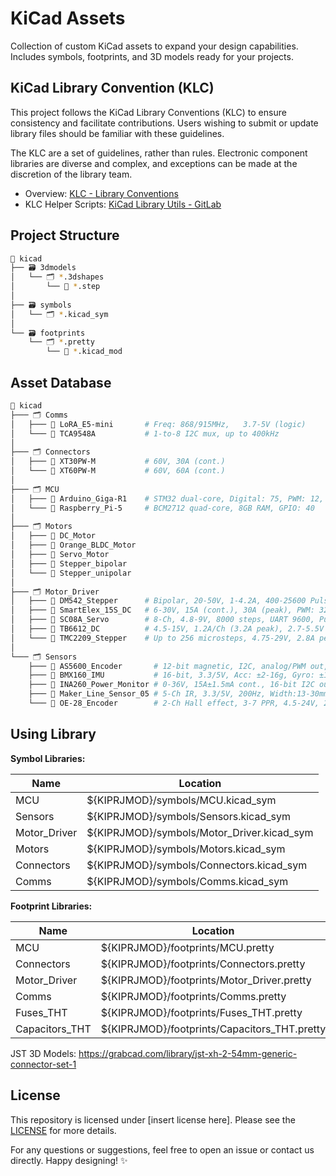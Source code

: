 # KiCad Assets

Collection of custom KiCad assets to expand your design capabilities. Includes symbols, footprints, and 3D models ready for your projects.

## KiCad Library Convention (KLC)

This project follows the KiCad Library Conventions (KLC) to ensure consistency and facilitate contributions. Users wishing to submit or update library files should be familiar with these guidelines.

The KLC are a set of guidelines, rather than rules. Electronic component libraries are diverse and complex, and exceptions can be made at the discretion of the library team.

* Overview: [KLC - Library Conventions](https://klc.kicad.org/)
* KLC Helper Scripts: [KiCad Library Utils - GitLab](https://gitlab.com/kicad/libraries/kicad-library-utils)

## Project Structure

```bash
📁 kicad
├── 🗃️ 3dmodels
│   └── 🗂️ *.3dshapes
│       └── 📂 *.step
│
├── 🗃️ symbols
│   └── 🗂️ *.kicad_sym
│
└── 🗃️ footprints
    └── 🗂️ *.pretty
        └── 📂 *.kicad_mod
```

## Asset Database

```bash
📁 kicad
├─── 🗂️ Comms
│   ├─── 📂 LoRA_E5-mini       # Freq: 868/915MHz, 	3.7-5V (logic)
│   └─── 📂 TCA9548A           # 1-to-8 I2C mux, up to 400kHz
│
├─── 🗂️ Connectors
│   ├─── 📂 XT30PW-M           # 60V, 30A (cont.)
│   └─── 📂 XT60PW-M           # 60V, 60A (cont.)
│
├─── 🗂️ MCU
│   ├─── 📂 Arduino_Giga-R1    # STM32 dual-core, Digital: 75, PWM: 12, Analog: 12
│   └─── 📂 Raspberry_Pi-5     # BCM2712 quad-core, 8GB RAM, GPIO: 40
│
├─── 🗂️ Motors
│   ├─── 📂 DC_Motor
│   ├─── 📂 Orange_BLDC_Motor
│   ├─── 📂 Servo_Motor
│   ├─── 📂 Stepper_bipolar
│   └─── 📂 Stepper_unipolar
│
├─── 🗂️ Motor_Driver
│   ├─── 📂 DM542_Stepper      # Bipolar, 20-50V, 1-4.2A, 400-25600 Pulse/rev
│   ├─── 📂 SmartElex_15S_DC   # 6-30V, 15A (cont.), 30A (peak), PWM: 32kHz, 3.3/5V (logic)
│   ├─── 📂 SC08A_Servo        # 8-Ch, 4.8-9V, 8000 steps, UART 9600, Pulse 0.5-2.5ms
│   ├─── 📂 TB6612_DC          # 4.5-15V, 1.2A/Ch (3.2A peak), 2.7-5.5V (logic), PWM 100kHz
│   └─── 📂 TMC2209_Stepper    # Up to 256 microsteps, 4.75-29V, 2.8A peak, UART/SPI
│
└─── 🗂️ Sensors
    ├─── 📂 AS5600_Encoder       # 12-bit magnetic, I2C, analog/PWM out, 3.3/5V (logic)
    ├─── 📂 BMX160_IMU           # 16-bit, 3.3/5V, Acc: ±2-16g, Gyro: ±125-2000°/s, Mag: ±1150/2500uT(z)
    ├─── 📂 INA260_Power_Monitor # 0-36V, 15A±1.5mA cont., 16-bit I2C out, 2.7-5.5V (logic)
    ├─── 📂 Maker_Line_Sensor_05 # 5-Ch IR, 3.3/5V, 200Hz, Width:13-30mm, Height: 4-40mm
    └─── 📂 OE-28_Encoder        # 2-Ch Hall effect, 3-7 PPR, 4.5-24V, 20mA max

```
## Using Library

**Symbol Libraries:**

| Name            | Location                                          |
|-----------------|---------------------------------------------------|
| MCU             | ${KIPRJMOD}/symbols/MCU.kicad_sym                 |
| Sensors         | ${KIPRJMOD}/symbols/Sensors.kicad_sym             |
| Motor_Driver    | ${KIPRJMOD}/symbols/Motor_Driver.kicad_sym        |
| Motors          | ${KIPRJMOD}/symbols/Motors.kicad_sym              |
| Connectors      | ${KIPRJMOD}/symbols/Connectors.kicad_sym          |
| Comms           | ${KIPRJMOD}/symbols/Comms.kicad_sym               |

**Footprint Libraries:**

| Name             | Location                                           |
|------------------|----------------------------------------------------|
| MCU              | ${KIPRJMOD}/footprints/MCU.pretty                  |
| Connectors       | ${KIPRJMOD}/footprints/Connectors.pretty           |
| Motor_Driver     | ${KIPRJMOD}/footprints/Motor_Driver.pretty         |
| Comms            | ${KIPRJMOD}/footprints/Comms.pretty                |
| Fuses_THT        | ${KIPRJMOD}/footprints/Fuses_THT.pretty            |
| Capacitors_THT   | ${KIPRJMOD}/footprints/Capacitors_THT.pretty       |

JST 3D Models: https://grabcad.com/library/jst-xh-2-54mm-generic-connector-set-1

## License

This repository is licensed under [insert license here]. Please see the [LICENSE](license) for more details.

For any questions or suggestions, feel free to open an issue or contact us directly. Happy designing! ✨
